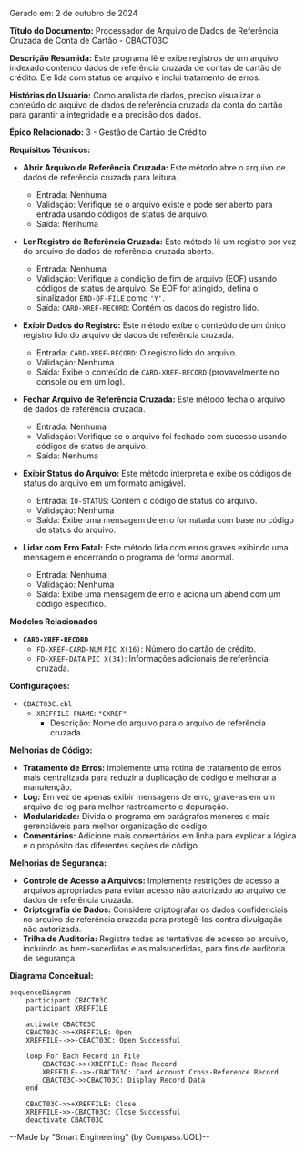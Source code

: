 Gerado em: 2 de outubro de 2024

**Título do Documento:** Processador de Arquivo de Dados de Referência Cruzada de Conta de Cartão - CBACT03C

**Descrição Resumida:**
Este programa lê e exibe registros de um arquivo indexado contendo dados de referência cruzada de contas de cartão de crédito. Ele lida com status de arquivo e inclui tratamento de erros.

**Histórias do Usuário:**
Como analista de dados, preciso visualizar o conteúdo do arquivo de dados de referência cruzada da conta do cartão para garantir a integridade e a precisão dos dados.

**Épico Relacionado:**
3 - Gestão de Cartão de Crédito

**Requisitos Técnicos:**

- **Abrir Arquivo de Referência Cruzada:** Este método abre o arquivo de dados de referência cruzada para leitura.
  - Entrada: Nenhuma
  - Validação: Verifique se o arquivo existe e pode ser aberto para entrada usando códigos de status de arquivo.
  - Saída: Nenhuma

- **Ler Registro de Referência Cruzada:** Este método lê um registro por vez do arquivo de dados de referência cruzada aberto.
  - Entrada: Nenhuma
  - Validação: Verifique a condição de fim de arquivo (EOF) usando códigos de status de arquivo. Se EOF for atingido, defina o sinalizador `END-OF-FILE` como `'Y'`.
  - Saída: `CARD-XREF-RECORD`: Contém os dados do registro lido.

- **Exibir Dados do Registro:** Este método exibe o conteúdo de um único registro lido do arquivo de dados de referência cruzada.
  - Entrada: `CARD-XREF-RECORD`: O registro lido do arquivo.
  - Validação: Nenhuma
  - Saída: Exibe o conteúdo de `CARD-XREF-RECORD` (provavelmente no console ou em um log).

- **Fechar Arquivo de Referência Cruzada:** Este método fecha o arquivo de dados de referência cruzada.
  - Entrada: Nenhuma
  - Validação: Verifique se o arquivo foi fechado com sucesso usando códigos de status de arquivo.
  - Saída: Nenhuma

- **Exibir Status do Arquivo:** Este método interpreta e exibe os códigos de status do arquivo em um formato amigável.
  - Entrada: `IO-STATUS`: Contém o código de status do arquivo.
  - Validação: Nenhuma
  - Saída: Exibe uma mensagem de erro formatada com base no código de status do arquivo.

- **Lidar com Erro Fatal:** Este método lida com erros graves exibindo uma mensagem e encerrando o programa de forma anormal.
  - Entrada: Nenhuma
  - Validação: Nenhuma
  - Saída: Exibe uma mensagem de erro e aciona um abend com um código específico.

**Modelos Relacionados**

- **`CARD-XREF-RECORD`**
  - `FD-XREF-CARD-NUM` `PIC X(16)`: Número do cartão de crédito.
  - `FD-XREF-DATA` `PIC X(34)`: Informações adicionais de referência cruzada.


**Configurações:**

- `CBACT03C.cbl`
  - `XREFFILE-FNAME`: `"CXREF"`
	- Descrição: Nome do arquivo para o arquivo de referência cruzada.

**Melhorias de Código:**
- **Tratamento de Erros:** Implemente uma rotina de tratamento de erros mais centralizada para reduzir a duplicação de código e melhorar a manutenção.
- **Log:** Em vez de apenas exibir mensagens de erro, grave-as em um arquivo de log para melhor rastreamento e depuração.
- **Modularidade:** Divida o programa em parágrafos menores e mais gerenciáveis ​​para melhor organização do código.
- **Comentários:** Adicione mais comentários em linha para explicar a lógica e o propósito das diferentes seções de código.

**Melhorias de Segurança:**
- **Controle de Acesso a Arquivos:** Implemente restrições de acesso a arquivos apropriadas para evitar acesso não autorizado ao arquivo de dados de referência cruzada.
- **Criptografia de Dados:** Considere criptografar os dados confidenciais no arquivo de referência cruzada para protegê-los contra divulgação não autorizada.
- **Trilha de Auditoria:** Registre todas as tentativas de acesso ao arquivo, incluindo as bem-sucedidas e as malsucedidas, para fins de auditoria de segurança.

**Diagrama Conceitual:**

```mermaid
sequenceDiagram
    participant CBACT03C
    participant XREFFILE

    activate CBACT03C
    CBACT03C->>+XREFFILE: Open
    XREFFILE-->>-CBACT03C: Open Successful
    
    loop For Each Record in File    
        CBACT03C->>+XREFFILE: Read Record
        XREFFILE-->>-CBACT03C: Card Account Cross-Reference Record
        CBACT03C->>CBACT03C: Display Record Data
    end
    
    CBACT03C->>+XREFFILE: Close
    XREFFILE->>-CBACT03C: Close Successful
    deactivate CBACT03C
```

--Made by "Smart Engineering" (by Compass.UOL)--